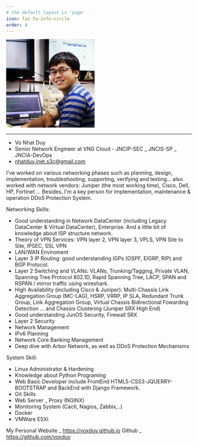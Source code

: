 ```yaml
---
# the default layout is 'page'
icon: fas fa-info-circle
order: 4
---
```


<img src="/assets/IMG_0093.JPG" alt="my profile image" style="width: 240px;">

---

- Vo Nhat Duy
- Senior Network Engineer at VNG Cloud - JNCIP-SEC _ JNCIS-SP _ JNCIA-DevOps
- nhatduy.inet.s3c@gmail.com

I've worked on various networking phases such as planning, design, implementation, troubleshooting, supporting, verifying and testing... also worked with network vendors: Juniper (the most working time), Cisco, Dell, HP, Fortinet … Besides, I'm a key person for implementation, maintenance & operation DDoS Protection System.

Networking Skills:
- Good understanding in Network DataCenter (including Legacy DataCenter & Virtual DataCenter), Enterprise. And a little bit of knowledge about ISP structure network.
- Theory of VPN Services: VPN layer 2, VPN layer 3, VPLS, VPN Site to Site, IPSEC, SSL VPN
- LAN/WAN Enviroment
- Layer 3 IP Routing: good understanding IGPs (OSPF, EIGRP, RIP) and BGP Protocol.
- Layer 2 Switching and VLANs: VLANs, Trunking/Tagging, Private VLAN, Spanning Tree Protocol 802.1D, Rapid Spanning Tree, LACP, SPAN and RSPAN / mirror traffic using wireshark.
- High Availability (including Cisco & Juniper): Multi-Chassis Link Aggregation Group (MC-LAG), HSRP, VRRP, IP SLA, Redundant Trunk Group, Link Aggregation Group, Virtual Chassis Bidirectional Fowarding Detection ... and Chassis Clustering (Juniper SRX High End)
- Good understanding JunOS Security, Firewall SRX
- Layer 2 Security
- Network Management
- IPv6 Planning
- Network Core Banking Management
- Deep dive with Arbor Network, as well as DDoS Protection Mechanisms

System Skill:
- Linux Administrator & Hardening
- Knowledge about Python Programing
- Web Basic Developer include FrontEnd HTML5-CSS3-JQUERRY-BOOTSTRAP and BackEnd with Django Framework.
- Git Skills
- Web Server _ Proxy (NGINX)
- Monitoring System (Cacti, Nagios, Zabbix,..)
- Docker
- VMWare ESXi

My Personal Website _ https://voxduy.github.io
Github _ https://github.com/voxduy
